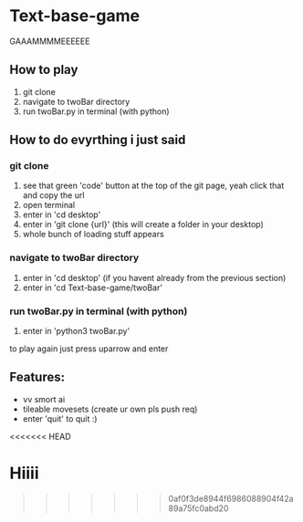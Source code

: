 # Text-base-game
GAAAMMMMEEEEEE

## How to play
1. git clone
2. navigate to twoBar directory
3. run twoBar.py in terminal (with python)

## How to do evyrthing i just said
### git clone
1. see that green 'code' button at the top of the git page, yeah click that and copy the url
2. open terminal
3. enter in 'cd desktop' 
4. enter in 'git clone {url}' (this will create a folder in your desktop)
5. whole bunch of loading stuff appears

### navigate to twoBar directory
1. enter in 'cd desktop' (if you havent already from the previous section)
2. enter in 'cd Text-base-game/twoBar'

### run twoBar.py in terminal (with python)
1. enter in 'python3 twoBar.py'

to play again just press uparrow and enter

## Features:
- vv smort ai
- tileable movesets (create ur own pls push req)
- enter 'quit' to quit :)

<<<<<<< HEAD
# Hiiii

>>>>>>> 0af0f3de8944f6986088904f42a89a75fc0abd20